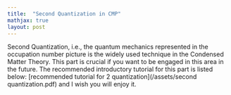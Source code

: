 ```yaml
---
title:  "Second Quantization in CMP"
mathjax: true
layout: post
---
```


Second Quantization, i.e., the quantum mechanics represented in the occupation number picture is the widely used technique in the Condensed Matter Theory. This part is crucial if you want to be engaged in this area in the future. The recommended introductory tutorial for this part is listed below:
[recommended tutorial for 2 quantization](/assets/second quantization.pdf)
and I wish you will enjoy it.
